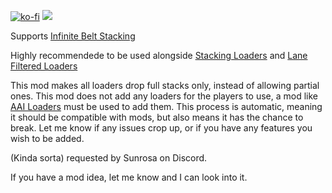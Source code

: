 [![ko-fi](https://img.shields.io/badge/Ko--fi-Donate%20-hotpink?logo=kofi&logoColor=white&style=for-the-badge)](https://ko-fi.com/protocol1903) [![](https://img.shields.io/badge/Discord-Community-blue?style=for-the-badge)](https://discord.gg/K3fXMGVc4z)

Supports [Infinite Belt Stacking](https://mods.factorio.com/mod/infinite-belt-stacking)

Highly recommendede to be used alongside [Stacking Loaders](https://mods.factorio.com/mod/stacking-loaders) and [Lane Filtered Loaders](https://mods.factorio.com/mod/lane-filtered-loaders)

This mod makes all loaders drop full stacks only, instead of allowing partial ones. This mod does not add any loaders for the players to use, a mod like [AAI Loaders](https://mods.factorio.com/mod/aai-loaders) must be used to add them. This process is automatic, meaning it should be compatible with mods, but also means it has the chance to break. Let me know if any issues crop up, or if you have any features you wish to be added.

(Kinda sorta) requested by Sunrosa on Discord.

If you have a mod idea, let me know and I can look into it.